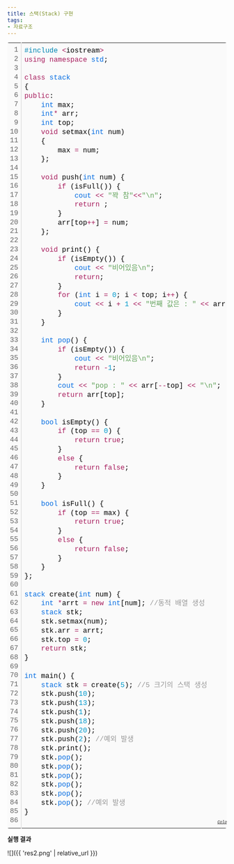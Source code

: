 ```yaml
---
title: 스택(Stack) 구현
tags:
- 자료구조
---
```


<div class="colorscripter-code" style="color:#010101;font-family:Consolas, 'Liberation Mono', Menlo, Courier, monospace !important; position:relative !important;overflow:auto"><table class="colorscripter-code-table" style="margin:0;padding:0;border:none;background-color:#fafafa;border-radius:4px;" cellspacing="0" cellpadding="0"><tr><td style="padding:6px;border-right:2px solid #e5e5e5"><div style="margin:0;padding:0;word-break:normal;text-align:right;color:#666;font-family:Consolas, 'Liberation Mono', Menlo, Courier, monospace !important;line-height:130%"><div style="line-height:130%">1</div><div style="line-height:130%">2</div><div style="line-height:130%">3</div><div style="line-height:130%">4</div><div style="line-height:130%">5</div><div style="line-height:130%">6</div><div style="line-height:130%">7</div><div style="line-height:130%">8</div><div style="line-height:130%">9</div><div style="line-height:130%">10</div><div style="line-height:130%">11</div><div style="line-height:130%">12</div><div style="line-height:130%">13</div><div style="line-height:130%">14</div><div style="line-height:130%">15</div><div style="line-height:130%">16</div><div style="line-height:130%">17</div><div style="line-height:130%">18</div><div style="line-height:130%">19</div><div style="line-height:130%">20</div><div style="line-height:130%">21</div><div style="line-height:130%">22</div><div style="line-height:130%">23</div><div style="line-height:130%">24</div><div style="line-height:130%">25</div><div style="line-height:130%">26</div><div style="line-height:130%">27</div><div style="line-height:130%">28</div><div style="line-height:130%">29</div><div style="line-height:130%">30</div><div style="line-height:130%">31</div><div style="line-height:130%">32</div><div style="line-height:130%">33</div><div style="line-height:130%">34</div><div style="line-height:130%">35</div><div style="line-height:130%">36</div><div style="line-height:130%">37</div><div style="line-height:130%">38</div><div style="line-height:130%">39</div><div style="line-height:130%">40</div><div style="line-height:130%">41</div><div style="line-height:130%">42</div><div style="line-height:130%">43</div><div style="line-height:130%">44</div><div style="line-height:130%">45</div><div style="line-height:130%">46</div><div style="line-height:130%">47</div><div style="line-height:130%">48</div><div style="line-height:130%">49</div><div style="line-height:130%">50</div><div style="line-height:130%">51</div><div style="line-height:130%">52</div><div style="line-height:130%">53</div><div style="line-height:130%">54</div><div style="line-height:130%">55</div><div style="line-height:130%">56</div><div style="line-height:130%">57</div><div style="line-height:130%">58</div><div style="line-height:130%">59</div><div style="line-height:130%">60</div><div style="line-height:130%">61</div><div style="line-height:130%">62</div><div style="line-height:130%">63</div><div style="line-height:130%">64</div><div style="line-height:130%">65</div><div style="line-height:130%">66</div><div style="line-height:130%">67</div><div style="line-height:130%">68</div><div style="line-height:130%">69</div><div style="line-height:130%">70</div><div style="line-height:130%">71</div><div style="line-height:130%">72</div><div style="line-height:130%">73</div><div style="line-height:130%">74</div><div style="line-height:130%">75</div><div style="line-height:130%">76</div><div style="line-height:130%">77</div><div style="line-height:130%">78</div><div style="line-height:130%">79</div><div style="line-height:130%">80</div><div style="line-height:130%">81</div><div style="line-height:130%">82</div><div style="line-height:130%">83</div><div style="line-height:130%">84</div><div style="line-height:130%">85</div><div style="line-height:130%">86</div></div></td><td style="padding:6px 0;text-align:left"><div style="margin:0;padding:0;color:#010101;font-family:Consolas, 'Liberation Mono', Menlo, Courier, monospace !important;line-height:130%"><div style="padding:0 6px; white-space:pre; line-height:130%"><span style="color:#0086b3">#include</span>&nbsp;<span style="color:#ff3399"></span><span style="color:#a71d5d">&lt;</span>iostream<span style="color:#ff3399"></span><span style="color:#a71d5d">&gt;</span></div><div style="padding:0 6px; white-space:pre; line-height:130%"><span style="color:#a71d5d">using</span>&nbsp;<span style="color:#a71d5d">namespace</span>&nbsp;<span style="color:#066de2">std</span>;</div><div style="padding:0 6px; white-space:pre; line-height:130%">&nbsp;</div><div style="padding:0 6px; white-space:pre; line-height:130%"><span style="color:#a71d5d">class</span>&nbsp;<span style="color:#066de2">stack</span></div><div style="padding:0 6px; white-space:pre; line-height:130%">{</div><div style="padding:0 6px; white-space:pre; line-height:130%"><span style="color:#a71d5d">public</span>:</div><div style="padding:0 6px; white-space:pre; line-height:130%">&nbsp;&nbsp;&nbsp;&nbsp;<span style="color:#066de2">int</span>&nbsp;max;</div><div style="padding:0 6px; white-space:pre; line-height:130%">&nbsp;&nbsp;&nbsp;&nbsp;<span style="color:#066de2">int</span><span style="color:#a71d5d">*</span>&nbsp;arr;</div><div style="padding:0 6px; white-space:pre; line-height:130%">&nbsp;&nbsp;&nbsp;&nbsp;<span style="color:#066de2">int</span>&nbsp;top;</div><div style="padding:0 6px; white-space:pre; line-height:130%">&nbsp;&nbsp;&nbsp;&nbsp;<span style="color:#a71d5d">void</span>&nbsp;setmax(<span style="color:#066de2">int</span>&nbsp;num)</div><div style="padding:0 6px; white-space:pre; line-height:130%">&nbsp;&nbsp;&nbsp;&nbsp;{</div><div style="padding:0 6px; white-space:pre; line-height:130%">&nbsp;&nbsp;&nbsp;&nbsp;&nbsp;&nbsp;&nbsp;&nbsp;max&nbsp;<span style="color:#ff3399"></span><span style="color:#a71d5d">=</span>&nbsp;num;</div><div style="padding:0 6px; white-space:pre; line-height:130%">&nbsp;&nbsp;&nbsp;&nbsp;};</div><div style="padding:0 6px; white-space:pre; line-height:130%">&nbsp;</div><div style="padding:0 6px; white-space:pre; line-height:130%">&nbsp;&nbsp;&nbsp;&nbsp;<span style="color:#a71d5d">void</span>&nbsp;push(<span style="color:#066de2">int</span>&nbsp;num)&nbsp;{</div><div style="padding:0 6px; white-space:pre; line-height:130%">&nbsp;&nbsp;&nbsp;&nbsp;&nbsp;&nbsp;&nbsp;&nbsp;<span style="color:#a71d5d">if</span>&nbsp;(isFull())&nbsp;{</div><div style="padding:0 6px; white-space:pre; line-height:130%">&nbsp;&nbsp;&nbsp;&nbsp;&nbsp;&nbsp;&nbsp;&nbsp;&nbsp;&nbsp;&nbsp;&nbsp;<span style="color:#066de2">cout</span>&nbsp;<span style="color:#ff3399"></span><span style="color:#a71d5d">&lt;</span><span style="color:#ff3399"></span><span style="color:#a71d5d">&lt;</span>&nbsp;<span style="color:#63a35c">"꽉&nbsp;참"</span><span style="color:#ff3399"></span><span style="color:#a71d5d">&lt;</span><span style="color:#ff3399"></span><span style="color:#a71d5d">&lt;</span><span style="color:#63a35c">"\n"</span>;</div><div style="padding:0 6px; white-space:pre; line-height:130%">&nbsp;&nbsp;&nbsp;&nbsp;&nbsp;&nbsp;&nbsp;&nbsp;&nbsp;&nbsp;&nbsp;&nbsp;<span style="color:#a71d5d">return</span>&nbsp;;</div><div style="padding:0 6px; white-space:pre; line-height:130%">&nbsp;&nbsp;&nbsp;&nbsp;&nbsp;&nbsp;&nbsp;&nbsp;}</div><div style="padding:0 6px; white-space:pre; line-height:130%">&nbsp;&nbsp;&nbsp;&nbsp;&nbsp;&nbsp;&nbsp;&nbsp;arr[top<span style="color:#ff3399"></span><span style="color:#a71d5d">+</span><span style="color:#ff3399"></span><span style="color:#a71d5d">+</span>]&nbsp;<span style="color:#ff3399"></span><span style="color:#a71d5d">=</span>&nbsp;num;</div><div style="padding:0 6px; white-space:pre; line-height:130%">&nbsp;&nbsp;&nbsp;&nbsp;};</div><div style="padding:0 6px; white-space:pre; line-height:130%">&nbsp;</div><div style="padding:0 6px; white-space:pre; line-height:130%">&nbsp;&nbsp;&nbsp;&nbsp;<span style="color:#a71d5d">void</span>&nbsp;print()&nbsp;{</div><div style="padding:0 6px; white-space:pre; line-height:130%">&nbsp;&nbsp;&nbsp;&nbsp;&nbsp;&nbsp;&nbsp;&nbsp;<span style="color:#a71d5d">if</span>&nbsp;(isEmpty())&nbsp;{</div><div style="padding:0 6px; white-space:pre; line-height:130%">&nbsp;&nbsp;&nbsp;&nbsp;&nbsp;&nbsp;&nbsp;&nbsp;&nbsp;&nbsp;&nbsp;&nbsp;<span style="color:#066de2">cout</span>&nbsp;<span style="color:#ff3399"></span><span style="color:#a71d5d">&lt;</span><span style="color:#ff3399"></span><span style="color:#a71d5d">&lt;</span>&nbsp;<span style="color:#63a35c">"비어있음\n"</span>;</div><div style="padding:0 6px; white-space:pre; line-height:130%">&nbsp;&nbsp;&nbsp;&nbsp;&nbsp;&nbsp;&nbsp;&nbsp;&nbsp;&nbsp;&nbsp;&nbsp;<span style="color:#a71d5d">return</span>;</div><div style="padding:0 6px; white-space:pre; line-height:130%">&nbsp;&nbsp;&nbsp;&nbsp;&nbsp;&nbsp;&nbsp;&nbsp;}</div><div style="padding:0 6px; white-space:pre; line-height:130%">&nbsp;&nbsp;&nbsp;&nbsp;&nbsp;&nbsp;&nbsp;&nbsp;<span style="color:#a71d5d">for</span>&nbsp;(<span style="color:#066de2">int</span>&nbsp;i&nbsp;<span style="color:#ff3399"></span><span style="color:#a71d5d">=</span>&nbsp;<span style="color:#0099cc">0</span>;&nbsp;i&nbsp;<span style="color:#ff3399"></span><span style="color:#a71d5d">&lt;</span>&nbsp;top;&nbsp;i<span style="color:#ff3399"></span><span style="color:#a71d5d">+</span><span style="color:#ff3399"></span><span style="color:#a71d5d">+</span>)&nbsp;{</div><div style="padding:0 6px; white-space:pre; line-height:130%">&nbsp;&nbsp;&nbsp;&nbsp;&nbsp;&nbsp;&nbsp;&nbsp;&nbsp;&nbsp;&nbsp;&nbsp;<span style="color:#066de2">cout</span>&nbsp;<span style="color:#ff3399"></span><span style="color:#a71d5d">&lt;</span><span style="color:#ff3399"></span><span style="color:#a71d5d">&lt;</span>&nbsp;i&nbsp;<span style="color:#ff3399"></span><span style="color:#a71d5d">+</span>&nbsp;<span style="color:#0099cc">1</span>&nbsp;<span style="color:#ff3399"></span><span style="color:#a71d5d">&lt;</span><span style="color:#ff3399"></span><span style="color:#a71d5d">&lt;</span>&nbsp;<span style="color:#63a35c">"번째&nbsp;값은&nbsp;:&nbsp;"</span>&nbsp;<span style="color:#ff3399"></span><span style="color:#a71d5d">&lt;</span><span style="color:#ff3399"></span><span style="color:#a71d5d">&lt;</span>&nbsp;arr[i]&nbsp;<span style="color:#ff3399"></span><span style="color:#a71d5d">&lt;</span><span style="color:#ff3399"></span><span style="color:#a71d5d">&lt;</span>&nbsp;<span style="color:#63a35c">"\n"</span>;</div><div style="padding:0 6px; white-space:pre; line-height:130%">&nbsp;&nbsp;&nbsp;&nbsp;&nbsp;&nbsp;&nbsp;&nbsp;}</div><div style="padding:0 6px; white-space:pre; line-height:130%">&nbsp;&nbsp;&nbsp;&nbsp;}</div><div style="padding:0 6px; white-space:pre; line-height:130%">&nbsp;</div><div style="padding:0 6px; white-space:pre; line-height:130%">&nbsp;&nbsp;&nbsp;&nbsp;<span style="color:#066de2">int</span>&nbsp;<span style="color:#066de2">pop</span>()&nbsp;{</div><div style="padding:0 6px; white-space:pre; line-height:130%">&nbsp;&nbsp;&nbsp;&nbsp;&nbsp;&nbsp;&nbsp;&nbsp;<span style="color:#a71d5d">if</span>&nbsp;(isEmpty())&nbsp;{</div><div style="padding:0 6px; white-space:pre; line-height:130%">&nbsp;&nbsp;&nbsp;&nbsp;&nbsp;&nbsp;&nbsp;&nbsp;&nbsp;&nbsp;&nbsp;&nbsp;<span style="color:#066de2">cout</span>&nbsp;<span style="color:#ff3399"></span><span style="color:#a71d5d">&lt;</span><span style="color:#ff3399"></span><span style="color:#a71d5d">&lt;</span>&nbsp;<span style="color:#63a35c">"비어있음\n"</span>;</div><div style="padding:0 6px; white-space:pre; line-height:130%">&nbsp;&nbsp;&nbsp;&nbsp;&nbsp;&nbsp;&nbsp;&nbsp;&nbsp;&nbsp;&nbsp;&nbsp;<span style="color:#a71d5d">return</span>&nbsp;<span style="color:#ff3399"></span><span style="color:#a71d5d">-</span><span style="color:#0099cc">1</span>;</div><div style="padding:0 6px; white-space:pre; line-height:130%">&nbsp;&nbsp;&nbsp;&nbsp;&nbsp;&nbsp;&nbsp;&nbsp;}</div><div style="padding:0 6px; white-space:pre; line-height:130%">&nbsp;&nbsp;&nbsp;&nbsp;&nbsp;&nbsp;&nbsp;&nbsp;<span style="color:#066de2">cout</span>&nbsp;<span style="color:#ff3399"></span><span style="color:#a71d5d">&lt;</span><span style="color:#ff3399"></span><span style="color:#a71d5d">&lt;</span>&nbsp;<span style="color:#63a35c">"pop&nbsp;:&nbsp;"</span>&nbsp;<span style="color:#ff3399"></span><span style="color:#a71d5d">&lt;</span><span style="color:#ff3399"></span><span style="color:#a71d5d">&lt;</span>&nbsp;arr[<span style="color:#ff3399"></span><span style="color:#a71d5d">-</span><span style="color:#ff3399"></span><span style="color:#a71d5d">-</span>top]&nbsp;<span style="color:#ff3399"></span><span style="color:#a71d5d">&lt;</span><span style="color:#ff3399"></span><span style="color:#a71d5d">&lt;</span>&nbsp;<span style="color:#63a35c">"\n"</span>;</div><div style="padding:0 6px; white-space:pre; line-height:130%">&nbsp;&nbsp;&nbsp;&nbsp;&nbsp;&nbsp;&nbsp;&nbsp;<span style="color:#a71d5d">return</span>&nbsp;arr[top];</div><div style="padding:0 6px; white-space:pre; line-height:130%">&nbsp;&nbsp;&nbsp;&nbsp;}</div><div style="padding:0 6px; white-space:pre; line-height:130%">&nbsp;</div><div style="padding:0 6px; white-space:pre; line-height:130%">&nbsp;&nbsp;&nbsp;&nbsp;<span style="color:#066de2">bool</span>&nbsp;isEmpty()&nbsp;{</div><div style="padding:0 6px; white-space:pre; line-height:130%">&nbsp;&nbsp;&nbsp;&nbsp;&nbsp;&nbsp;&nbsp;&nbsp;<span style="color:#a71d5d">if</span>&nbsp;(top&nbsp;<span style="color:#ff3399"></span><span style="color:#a71d5d">=</span><span style="color:#ff3399"></span><span style="color:#a71d5d">=</span>&nbsp;<span style="color:#0099cc">0</span>)&nbsp;{</div><div style="padding:0 6px; white-space:pre; line-height:130%">&nbsp;&nbsp;&nbsp;&nbsp;&nbsp;&nbsp;&nbsp;&nbsp;&nbsp;&nbsp;&nbsp;&nbsp;<span style="color:#a71d5d">return</span>&nbsp;<span style="color:#a71d5d">true</span>;</div><div style="padding:0 6px; white-space:pre; line-height:130%">&nbsp;&nbsp;&nbsp;&nbsp;&nbsp;&nbsp;&nbsp;&nbsp;}</div><div style="padding:0 6px; white-space:pre; line-height:130%">&nbsp;&nbsp;&nbsp;&nbsp;&nbsp;&nbsp;&nbsp;&nbsp;<span style="color:#a71d5d">else</span>&nbsp;{</div><div style="padding:0 6px; white-space:pre; line-height:130%">&nbsp;&nbsp;&nbsp;&nbsp;&nbsp;&nbsp;&nbsp;&nbsp;&nbsp;&nbsp;&nbsp;&nbsp;<span style="color:#a71d5d">return</span>&nbsp;<span style="color:#a71d5d">false</span>;</div><div style="padding:0 6px; white-space:pre; line-height:130%">&nbsp;&nbsp;&nbsp;&nbsp;&nbsp;&nbsp;&nbsp;&nbsp;}</div><div style="padding:0 6px; white-space:pre; line-height:130%">&nbsp;&nbsp;&nbsp;&nbsp;}</div><div style="padding:0 6px; white-space:pre; line-height:130%">&nbsp;</div><div style="padding:0 6px; white-space:pre; line-height:130%">&nbsp;&nbsp;&nbsp;&nbsp;<span style="color:#066de2">bool</span>&nbsp;isFull()&nbsp;{</div><div style="padding:0 6px; white-space:pre; line-height:130%">&nbsp;&nbsp;&nbsp;&nbsp;&nbsp;&nbsp;&nbsp;&nbsp;<span style="color:#a71d5d">if</span>&nbsp;(top&nbsp;<span style="color:#ff3399"></span><span style="color:#a71d5d">=</span><span style="color:#ff3399"></span><span style="color:#a71d5d">=</span>&nbsp;max)&nbsp;{</div><div style="padding:0 6px; white-space:pre; line-height:130%">&nbsp;&nbsp;&nbsp;&nbsp;&nbsp;&nbsp;&nbsp;&nbsp;&nbsp;&nbsp;&nbsp;&nbsp;<span style="color:#a71d5d">return</span>&nbsp;<span style="color:#a71d5d">true</span>;</div><div style="padding:0 6px; white-space:pre; line-height:130%">&nbsp;&nbsp;&nbsp;&nbsp;&nbsp;&nbsp;&nbsp;&nbsp;}</div><div style="padding:0 6px; white-space:pre; line-height:130%">&nbsp;&nbsp;&nbsp;&nbsp;&nbsp;&nbsp;&nbsp;&nbsp;<span style="color:#a71d5d">else</span>&nbsp;{</div><div style="padding:0 6px; white-space:pre; line-height:130%">&nbsp;&nbsp;&nbsp;&nbsp;&nbsp;&nbsp;&nbsp;&nbsp;&nbsp;&nbsp;&nbsp;&nbsp;<span style="color:#a71d5d">return</span>&nbsp;<span style="color:#a71d5d">false</span>;</div><div style="padding:0 6px; white-space:pre; line-height:130%">&nbsp;&nbsp;&nbsp;&nbsp;&nbsp;&nbsp;&nbsp;&nbsp;}</div><div style="padding:0 6px; white-space:pre; line-height:130%">&nbsp;&nbsp;&nbsp;&nbsp;}</div><div style="padding:0 6px; white-space:pre; line-height:130%">};</div><div style="padding:0 6px; white-space:pre; line-height:130%">&nbsp;</div><div style="padding:0 6px; white-space:pre; line-height:130%"><span style="color:#066de2">stack</span>&nbsp;create(<span style="color:#066de2">int</span>&nbsp;num)&nbsp;{</div><div style="padding:0 6px; white-space:pre; line-height:130%">&nbsp;&nbsp;&nbsp;&nbsp;<span style="color:#066de2">int</span>&nbsp;<span style="color:#ff3399"></span><span style="color:#a71d5d">*</span>arrt&nbsp;<span style="color:#ff3399"></span><span style="color:#a71d5d">=</span>&nbsp;<span style="color:#a71d5d">new</span>&nbsp;<span style="color:#066de2">int</span>[num];&nbsp;<span style="color:#999999">//동적&nbsp;배열&nbsp;생성</span></div><div style="padding:0 6px; white-space:pre; line-height:130%">&nbsp;&nbsp;&nbsp;&nbsp;<span style="color:#066de2">stack</span>&nbsp;stk;</div><div style="padding:0 6px; white-space:pre; line-height:130%">&nbsp;&nbsp;&nbsp;&nbsp;stk.setmax(num);</div><div style="padding:0 6px; white-space:pre; line-height:130%">&nbsp;&nbsp;&nbsp;&nbsp;stk.arr&nbsp;<span style="color:#ff3399"></span><span style="color:#a71d5d">=</span>&nbsp;arrt;</div><div style="padding:0 6px; white-space:pre; line-height:130%">&nbsp;&nbsp;&nbsp;&nbsp;stk.top&nbsp;<span style="color:#ff3399"></span><span style="color:#a71d5d">=</span>&nbsp;<span style="color:#0099cc">0</span>;</div><div style="padding:0 6px; white-space:pre; line-height:130%">&nbsp;&nbsp;&nbsp;&nbsp;<span style="color:#a71d5d">return</span>&nbsp;stk;</div><div style="padding:0 6px; white-space:pre; line-height:130%">}</div><div style="padding:0 6px; white-space:pre; line-height:130%">&nbsp;</div><div style="padding:0 6px; white-space:pre; line-height:130%"><span style="color:#066de2">int</span>&nbsp;main()&nbsp;{</div><div style="padding:0 6px; white-space:pre; line-height:130%">&nbsp;&nbsp;&nbsp;&nbsp;<span style="color:#066de2">stack</span>&nbsp;stk&nbsp;<span style="color:#ff3399"></span><span style="color:#a71d5d">=</span>&nbsp;create(<span style="color:#0099cc">5</span>);&nbsp;<span style="color:#999999">//5&nbsp;크기의&nbsp;스택&nbsp;생성</span></div><div style="padding:0 6px; white-space:pre; line-height:130%">&nbsp;&nbsp;&nbsp;&nbsp;stk.push(<span style="color:#0099cc">10</span>);</div><div style="padding:0 6px; white-space:pre; line-height:130%">&nbsp;&nbsp;&nbsp;&nbsp;stk.push(<span style="color:#0099cc">13</span>);</div><div style="padding:0 6px; white-space:pre; line-height:130%">&nbsp;&nbsp;&nbsp;&nbsp;stk.push(<span style="color:#0099cc">1</span>);</div><div style="padding:0 6px; white-space:pre; line-height:130%">&nbsp;&nbsp;&nbsp;&nbsp;stk.push(<span style="color:#0099cc">18</span>);</div><div style="padding:0 6px; white-space:pre; line-height:130%">&nbsp;&nbsp;&nbsp;&nbsp;stk.push(<span style="color:#0099cc">20</span>);</div><div style="padding:0 6px; white-space:pre; line-height:130%">&nbsp;&nbsp;&nbsp;&nbsp;stk.push(<span style="color:#0099cc">2</span>);&nbsp;<span style="color:#999999">//예외&nbsp;발생</span></div><div style="padding:0 6px; white-space:pre; line-height:130%">&nbsp;&nbsp;&nbsp;&nbsp;stk.print();</div><div style="padding:0 6px; white-space:pre; line-height:130%">&nbsp;&nbsp;&nbsp;&nbsp;stk.<span style="color:#066de2">pop</span>();</div><div style="padding:0 6px; white-space:pre; line-height:130%">&nbsp;&nbsp;&nbsp;&nbsp;stk.<span style="color:#066de2">pop</span>();</div><div style="padding:0 6px; white-space:pre; line-height:130%">&nbsp;&nbsp;&nbsp;&nbsp;stk.<span style="color:#066de2">pop</span>();</div><div style="padding:0 6px; white-space:pre; line-height:130%">&nbsp;&nbsp;&nbsp;&nbsp;stk.<span style="color:#066de2">pop</span>();</div><div style="padding:0 6px; white-space:pre; line-height:130%">&nbsp;&nbsp;&nbsp;&nbsp;stk.<span style="color:#066de2">pop</span>();</div><div style="padding:0 6px; white-space:pre; line-height:130%">&nbsp;&nbsp;&nbsp;&nbsp;stk.<span style="color:#066de2">pop</span>();&nbsp;<span style="color:#999999">//예외&nbsp;발생</span></div><div style="padding:0 6px; white-space:pre; line-height:130%">}</div><div style="padding:0 6px; white-space:pre; line-height:130%">&nbsp;</div></div><div style="text-align:right;margin-top:-13px;margin-right:5px;font-size:9px;font-style:italic"><a href="http://colorscripter.com/info#e" target="_blank" style="color:#e5e5e5text-decoration:none">Colored by Color Scripter</a></div></td><td style="vertical-align:bottom;padding:0 2px 4px 0"><a href="http://colorscripter.com/info#e" target="_blank" style="text-decoration:none;color:white"><span style="font-size:9px;word-break:normal;background-color:#e5e5e5;color:white;border-radius:10px;padding:1px">cs</span></a></td></tr></table></div>

**실행 결과**

![]({{ 'res2.png' | relative_url }})
